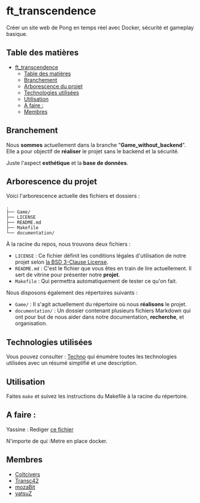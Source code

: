 # ft_transcendence

Créer un site web de Pong en temps réel avec Docker, sécurité et gameplay basique.

## Table des matières

- [ft\_transcendence](#ft_transcendence)
	- [Table des matières](#table-des-matières)
	- [Branchement](#branchement)
	- [Arborescence du projet](#arborescence-du-projet)
	- [Technologies utilisées](#technologies-utilisées)
	- [Utilisation](#utilisation)
	- [A faire :](#a-faire-)
	- [Membres](#membres)

## Branchement

Nous **sommes** actuellement dans la branche "**Game\_without\_backend**". Elle a pour objectif de **réaliser** le projet sans le backend et la sécurité.

Juste l'aspect **esthétique** et la **base de données**.

## Arborescence du projet

Voici l'arborescence actuelle des fichiers et dossiers :

```
.
├── Game/
├── LICENSE
├── README.md
├── Makefile
└── documentation/
```

À la racine du repos, nous trouvons deux fichiers :

- ``LICENSE`` : Ce fichier définit les conditions légales d'utilisation de notre projet selon [la BSD 3-Clause License](https://fr.wikipedia.org/wiki/Licence_BSD).
- ``README.md`` : C'est le fichier que vous êtes en train de lire actuellement. Il sert de vitrine pour présenter notre **projet**.
- ``Makefile`` : Qui permettra automatiquement de tester ce qu'on fait.

Nous disposons également des répertoires suivants :

- ``Game/`` : Il s'agit actuellement du répertoire où nous **réalisons** le projet.
- ``documentation/`` : Un dossier contenant plusieurs fichiers Markdown qui ont pour but de nous aider dans notre documentation, **recherche**, et organisation.

## Technologies utilisées

Vous pouvez consulter : [Techno](./documentation/techno.md) qui énumère toutes les technologies utilisées avec un résumé simplifié et une description.

## Utilisation 

Faites `make` et suivez les instructions du Makefile à la racine du répertoire.

## A faire :

Yassine : Rediger [ce fichier](./documentation/etape/2_Amelioration_de_la_structure.md)


N'importe de qui :Metre en place docker.

## Membres 

- [Coltcivers](https://github.com/Coltcivers)
- [Transc42](https://github.com/Transc42)
- [mozaBit](https://github.com/mozaBit)
- [yatsuZ](https://github.com/yatsuZ)